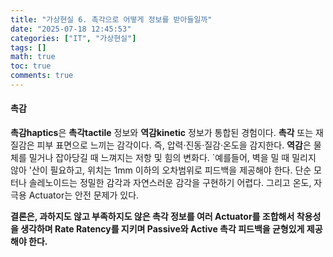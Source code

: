 ```yaml
---
title: "가상현실 6. 촉각으로 어떻게 정보를 받아들일까"
date: "2025-07-18 12:45:53"
categories: ["IT", "가상현실"]
tags: []
math: true
toc: true
comments: true
---
```


#### 촉감
**촉감haptics**은 **촉각tactile** 정보와 **역감kinetic** 정보가 통합된 경험이다. **촉각** 또는 재질감은 피부 표면으로 느끼는 감각이다. 즉, 압력·진동·질감·온도을 감지한다. **역감**은 물체를 밀거나 잡아당길 때 느껴지는 저항 및 힘의 변화다. `예를들어, 벽을 밀 때 밀리지 않아 '산이 필요하고, 위치는 1mm 이하의 오차범위로 피드백을 제공해야 한다. 단순 모터나 솔레노이드는 정밀한 감각과 자연스러운 감각을 구현하기 어렵다. 그리고 온도, 자극용 Actuator는 안전 문제가 있다.

**결론은, 과하지도 않고 부족하지도 않은 촉각 정보를 여러 Actuator를 조합해서 착용성을 생각하며 Rate Ratency를 지키며 Passive와 Active 촉각 피드백을 균형있게 제공해야 한다.**